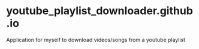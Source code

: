 # youtube_playlist_downloader.github.io
Application for myself to download videos/songs from a youtube playlist
